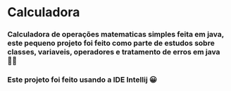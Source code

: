 # Calculadora
### Calculadora de operações matematicas simples feita em java, este pequeno projeto foi feito como parte de estudos sobre classes, variaveis, operadores e tratamento de erros em java 👨‍💻
### Este projeto foi feito usando a IDE Intellij 😀

